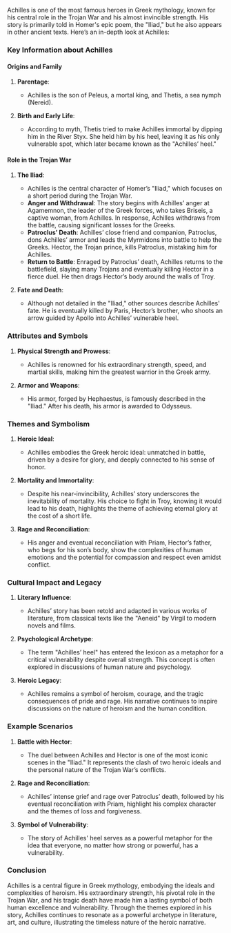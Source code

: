 Achilles is one of the most famous heroes in Greek mythology, known for his central role in the Trojan War and his almost invincible strength. His story is primarily told in Homer's epic poem, the "Iliad," but he also appears in other ancient texts. Here’s an in-depth look at Achilles:

### Key Information about Achilles

#### Origins and Family
1. **Parentage**:
   - Achilles is the son of Peleus, a mortal king, and Thetis, a sea nymph (Nereid).

2. **Birth and Early Life**:
   - According to myth, Thetis tried to make Achilles immortal by dipping him in the River Styx. She held him by his heel, leaving it as his only vulnerable spot, which later became known as the "Achilles’ heel."

#### Role in the Trojan War
1. **The Iliad**:
   - Achilles is the central character of Homer’s "Iliad," which focuses on a short period during the Trojan War.
   - **Anger and Withdrawal**: The story begins with Achilles’ anger at Agamemnon, the leader of the Greek forces, who takes Briseis, a captive woman, from Achilles. In response, Achilles withdraws from the battle, causing significant losses for the Greeks.
   - **Patroclus’ Death**: Achilles’ close friend and companion, Patroclus, dons Achilles’ armor and leads the Myrmidons into battle to help the Greeks. Hector, the Trojan prince, kills Patroclus, mistaking him for Achilles.
   - **Return to Battle**: Enraged by Patroclus’ death, Achilles returns to the battlefield, slaying many Trojans and eventually killing Hector in a fierce duel. He then drags Hector’s body around the walls of Troy.

2. **Fate and Death**:
   - Although not detailed in the "Iliad," other sources describe Achilles' fate. He is eventually killed by Paris, Hector’s brother, who shoots an arrow guided by Apollo into Achilles’ vulnerable heel.

### Attributes and Symbols
1. **Physical Strength and Prowess**:
   - Achilles is renowned for his extraordinary strength, speed, and martial skills, making him the greatest warrior in the Greek army.

2. **Armor and Weapons**:
   - His armor, forged by Hephaestus, is famously described in the "Iliad." After his death, his armor is awarded to Odysseus.

### Themes and Symbolism

1. **Heroic Ideal**:
   - Achilles embodies the Greek heroic ideal: unmatched in battle, driven by a desire for glory, and deeply connected to his sense of honor.

2. **Mortality and Immortality**:
   - Despite his near-invincibility, Achilles’ story underscores the inevitability of mortality. His choice to fight in Troy, knowing it would lead to his death, highlights the theme of achieving eternal glory at the cost of a short life.

3. **Rage and Reconciliation**:
   - His anger and eventual reconciliation with Priam, Hector’s father, who begs for his son’s body, show the complexities of human emotions and the potential for compassion and respect even amidst conflict.

### Cultural Impact and Legacy

1. **Literary Influence**:
   - Achilles’ story has been retold and adapted in various works of literature, from classical texts like the "Aeneid" by Virgil to modern novels and films.

2. **Psychological Archetype**:
   - The term "Achilles’ heel" has entered the lexicon as a metaphor for a critical vulnerability despite overall strength. This concept is often explored in discussions of human nature and psychology.

3. **Heroic Legacy**:
   - Achilles remains a symbol of heroism, courage, and the tragic consequences of pride and rage. His narrative continues to inspire discussions on the nature of heroism and the human condition.

### Example Scenarios

1. **Battle with Hector**:
   - The duel between Achilles and Hector is one of the most iconic scenes in the "Iliad." It represents the clash of two heroic ideals and the personal nature of the Trojan War’s conflicts.

2. **Rage and Reconciliation**:
   - Achilles’ intense grief and rage over Patroclus’ death, followed by his eventual reconciliation with Priam, highlight his complex character and the themes of loss and forgiveness.

3. **Symbol of Vulnerability**:
   - The story of Achilles' heel serves as a powerful metaphor for the idea that everyone, no matter how strong or powerful, has a vulnerability.

### Conclusion

Achilles is a central figure in Greek mythology, embodying the ideals and complexities of heroism. His extraordinary strength, his pivotal role in the Trojan War, and his tragic death have made him a lasting symbol of both human excellence and vulnerability. Through the themes explored in his story, Achilles continues to resonate as a powerful archetype in literature, art, and culture, illustrating the timeless nature of the heroic narrative.

